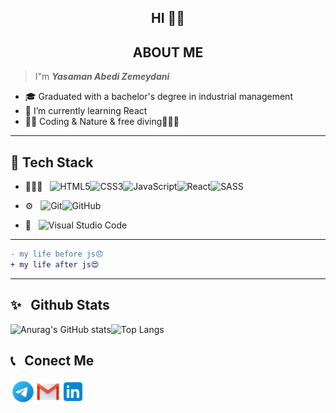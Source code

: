 <h2 align = "center">HI 🖐🏻</h2>
<h2 align = "center">ABOUT ME</h2>

>  I"m ***Yasaman Abedi Zemeydani*** 

- 🎓 Graduated with a bachelor's degree in industrial management
- 🌱 I’m currently learning React
- ✍🏻 Coding & Nature & free diving🏊🏻‍♀️

___

<h2>🔧 Tech Stack </h2>


- 👩🏻‍💻 &nbsp; ![HTML5](https://img.shields.io/badge/html5-%23E34F26.svg?style=for-the-badge&logo=html5&logoColor=white)![CSS3](https://img.shields.io/badge/css3-%231572B6.svg?style=for-the-badge&logo=css3&logoColor=white)![JavaScript](https://img.shields.io/badge/javascript-%23323330.svg?style=for-the-badge&logo=javascript&logoColor=%23F7DF1E)![React](https://img.shields.io/badge/react-%2320232a.svg?style=for-the-badge&logo=react&logoColor=%2361DAFB)![SASS](https://img.shields.io/badge/SASS-hotpink.svg?style=for-the-badge&logo=SASS&logoColor=white)

- ⚙  &nbsp; ![Git](https://img.shields.io/badge/git-%23F05033.svg?style=for-the-badge&logo=git&logoColor=white)![GitHub](https://img.shields.io/badge/github-%23121011.svg?style=for-the-badge&logo=github&logoColor=white)

- 🔧 &nbsp; ![Visual Studio Code](https://img.shields.io/badge/Visual%20Studio%20Code-0078d7.svg?style=for-the-badge&logo=visual-studio-code&logoColor=white)


---


```diff
- my life before js😞
+ my life after js😍 
```
___

<h2>✨ &nbsp; Github Stats</h2>

![Anurag's GitHub stats](https://github-readme-stats.vercel.app/api?username=Yasaman471&show_icons=true&theme=radical)![Top Langs](https://github-readme-stats.vercel.app/api/top-langs/?username=Yasaman471&layout=compact)



<h2>📞 &nbsp; Conect  Me</h2>

<a href="https://t.me/Yasaman471">
    <img align="left" width="40px" src="https://github.com/Yasaman471/Yasaman471/blob/main/icons8-telegram-96.png?raw=true" />
</a>
<a href="https://Yasaman471">
    <img align="left" width="40px" src="https://github.com/Yasaman471/Yasaman471/blob/main/icons8-gmail-100.png?raw=true" />
</a>
<a href="https://www.linkedin.com/in/yasaman-abedi-459763243">
    <img align="left" width="40px" src="https://github.com/Yasaman471/Yasaman471/blob/main/icons8-linkedin-96.png?raw=true" />
</a>
